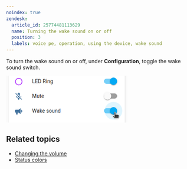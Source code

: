```yaml
---
noindex: true
zendesk:
  article_id: 25774481113629
  name: Turning the wake sound on or off
  position: 3
  labels: voice pe, operation, using the device, wake sound
---
```


To turn the wake sound on or off, under **Configuration**, toggle the wake sound switch.

![Clip showing the wake sound switch](/static/img/voice-pe/voice_wake_sound.png)

## Related topics

- [Changing the volume](/hc/en-us/articles/25773395022237)
- [Status colors](/hc/en-us/articles/25764604971421)
